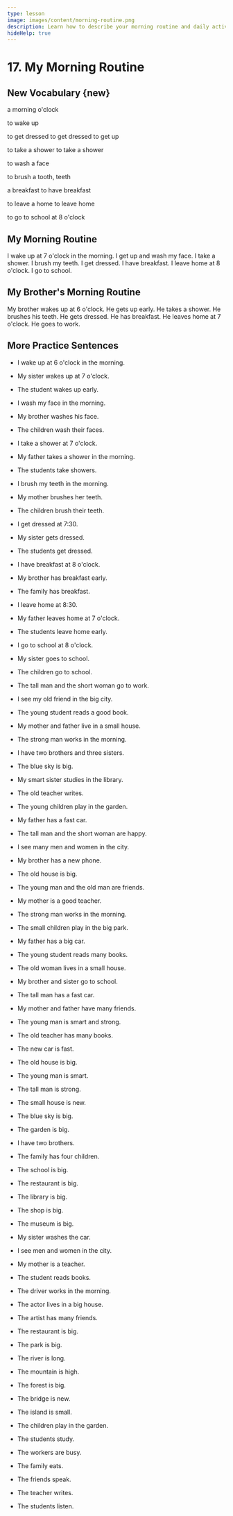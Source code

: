 ```yaml
---
type: lesson
image: images/content/morning-routine.png
description: Learn how to describe your morning routine and daily activities in English
hideHelp: true
---
```


# 17. My Morning Routine

## New Vocabulary {new}

a morning
o'clock

to wake up

to get
dressed
to get dressed
to get up

to take
a shower
to take a shower

to wash
a face

to brush
a tooth, teeth

a breakfast
to have breakfast

to leave
a home
to leave home

to go to school
at 8 o'clock

## My Morning Routine

I wake up at 7 o'clock in the morning.
I get up and wash my face.
I take a shower.
I brush my teeth.
I get dressed.
I have breakfast.
I leave home at 8 o'clock.
I go to school.

## My Brother's Morning Routine

My brother wakes up at 6 o'clock.
He gets up early.
He takes a shower.
He brushes his teeth.
He gets dressed.
He has breakfast.
He leaves home at 7 o'clock.
He goes to work.

## More Practice Sentences

- I wake up at 6 o'clock in the morning.
- My sister wakes up at 7 o'clock.
- The student wakes up early.
- I wash my face in the morning.
- My brother washes his face.
- The children wash their faces.
- I take a shower at 7 o'clock.
- My father takes a shower in the morning.
- The students take showers.
- I brush my teeth in the morning.
- My mother brushes her teeth.
- The children brush their teeth.
- I get dressed at 7:30.
- My sister gets dressed.
- The students get dressed.
- I have breakfast at 8 o'clock.
- My brother has breakfast early.
- The family has breakfast.
- I leave home at 8:30.
- My father leaves home at 7 o'clock.
- The students leave home early.
- I go to school at 8 o'clock.
- My sister goes to school.
- The children go to school.

- The tall man and the short woman go to work.
- I see my old friend in the big city.
- The young student reads a good book.
- My mother and father live in a small house.
- The strong man works in the morning.
- I have two brothers and three sisters.
- The blue sky is big.
- My smart sister studies in the library.
- The old teacher writes.
- The young children play in the garden.
- My father has a fast car.
- The tall man and the short woman are happy.
- I see many men and women in the city.
- My brother has a new phone.
- The old house is big.
- The young man and the old man are friends.
- My mother is a good teacher.
- The strong man works in the morning.
- The small children play in the big park.
- My father has a big car.
- The young student reads many books.
- The old woman lives in a small house.
- My brother and sister go to school.
- The tall man has a fast car.
- My mother and father have many friends.
- The young man is smart and strong.
- The old teacher has many books.
- The new car is fast.
- The old house is big.
- The young man is smart.
- The tall man is strong.
- The small house is new.
- The blue sky is big.
- The garden is big.
- I have two brothers.
- The family has four children.
- The school is big.
- The restaurant is big.
- The library is big.
- The shop is big.
- The museum is big.
- My sister washes the car.
- I see men and women in the city.
- My mother is a teacher.
- The student reads books.
- The driver works in the morning.
- The actor lives in a big house.
- The artist has many friends.
- The restaurant is big.
- The park is big.
- The river is long.
- The mountain is high.
- The forest is big.
- The bridge is new.
- The island is small.
- The children play in the garden.
- The students study.
- The workers are busy.
- The family eats.
- The friends speak.
- The teacher writes.
- The students listen.

